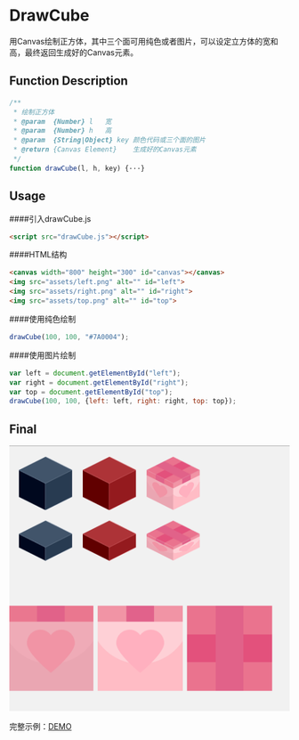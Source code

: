 # DrawCube
用Canvas绘制正方体，其中三个面可用纯色或者图片，可以设定立方体的宽和高，最终返回生成好的Canvas元素。

## Function Description
```javascript
/**
 * 绘制正方体
 * @param  {Number} l   宽
 * @param  {Number} h   高
 * @param  {String|Object} key 颜色代码或三个面的图片
 * @return {Canvas Element}    生成好的Canvas元素
 */
function drawCube(l, h, key) {···}
```

## Usage
####引入drawCube.js
```html
<script src="drawCube.js"></script>
```
####HTML结构
```html
<canvas width="800" height="300" id="canvas"></canvas>
<img src="assets/left.png" alt="" id="left">
<img src="assets/right.png" alt="" id="right">
<img src="assets/top.png" alt="" id="top">
```
####使用纯色绘制
```javascript
drawCube(100, 100, "#7A0004");
```
####使用图片绘制
```javascript
var left = document.getElementById("left");
var right = document.getElementById("right");
var top = document.getElementById("top");
drawCube(100, 100, {left: left, right: right, top: top});
```
## Final
![](./example.png)

完整示例：[DEMO](https://vincentpat.github.io/DrawCube/)
